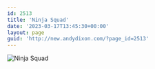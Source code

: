 ```yaml
---
id: 2513
title: 'Ninja Squad'
date: '2023-03-17T13:45:30+00:00'
layout: page
guid: 'http://new.andydixon.com/?page_id=2513'
---
```


![Ninja Squad](https://i0.wp.com/assets.g8x2.ldn.idrivee2-23.com/posters/Ninja%20Squad%2001.jpg?w=1200&ssl=1 "Ninja Squad")